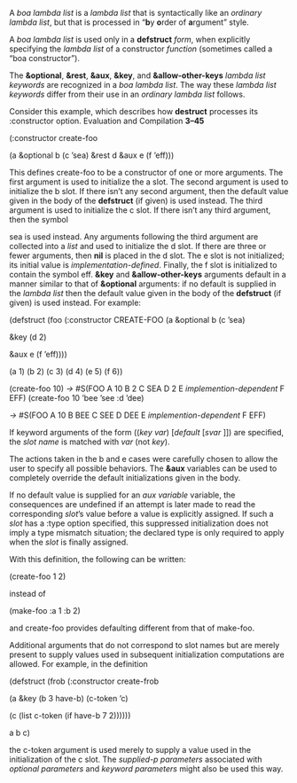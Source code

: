  

A *boa lambda list* is a *lambda list* that is syntactically like an *ordinary lambda list*, but that is processed in “**b**y **o**rder of **a**rgument” style. 

A *boa lambda list* is used only in a **defstruct** *form*, when explicitly specifying the *lambda list* of a constructor *function* (sometimes called a “boa constructor”). 

The **&optional**, **&rest**, **&aux**, **&key**, and **&allow-other-keys** *lambda list keywords* are recognized in a *boa lambda list*. The way these *lambda list keywords* differ from their use in an *ordinary lambda list* follows. 

Consider this example, which describes how **destruct** processes its :constructor option. Evaluation and Compilation **3–45**





(:constructor create-foo 

(a &optional b (c ’sea) &rest d &aux e (f ’eff))) 

This defines create-foo to be a constructor of one or more arguments. The first argument is used to initialize the a slot. The second argument is used to initialize the b slot. If there isn’t any second argument, then the default value given in the body of the **defstruct** (if given) is used instead. The third argument is used to initialize the c slot. If there isn’t any third argument, then the symbol 

sea is used instead. Any arguments following the third argument are collected into a *list* and used to initialize the d slot. If there are three or fewer arguments, then **nil** is placed in the d slot. The e slot is not initialized; its initial value is *implementation-defined*. Finally, the f slot is initialized to contain the symbol eff. **&key** and **&allow-other-keys** arguments default in a manner similar to that of **&optional** arguments: if no default is supplied in the *lambda list* then the default value given in the body of the **defstruct** (if given) is used instead. For example: 

(defstruct (foo (:constructor CREATE-FOO (a &optional b (c ’sea) 

&key (d 2) 

&aux e (f ’eff)))) 

(a 1) (b 2) (c 3) (d 4) (e 5) (f 6)) 

(create-foo 10) *→* #S(FOO A 10 B 2 C SEA D 2 E *implemention-dependent* F EFF) (create-foo 10 ’bee ’see :d ’dee) 

*→* #S(FOO A 10 B BEE C SEE D DEE E *implemention-dependent* F EFF) 

If keyword arguments of the form ((*key var*) [*default* [*svar* ]]) are specified, the *slot name* is matched with *var* (not *key*). 

The actions taken in the b and e cases were carefully chosen to allow the user to specify all possible behaviors. The **&aux** variables can be used to completely override the default initializations given in the body. 

If no default value is supplied for an *aux variable* variable, the consequences are undefined if an attempt is later made to read the corresponding *slot*’s value before a value is explicitly assigned. If such a *slot* has a :type option specified, this suppressed initialization does not imply a type mismatch situation; the declared type is only required to apply when the *slot* is finally assigned. 

With this definition, the following can be written: 

(create-foo 1 2) 

instead of 

(make-foo :a 1 :b 2) 

and create-foo provides defaulting different from that of make-foo. 

Additional arguments that do not correspond to slot names but are merely present to supply values used in subsequent initialization computations are allowed. For example, in the definition 

(defstruct (frob (:constructor create-frob  



(a &key (b 3 have-b) (c-token ’c) 

(c (list c-token (if have-b 7 2)))))) 

a b c) 

the c-token argument is used merely to supply a value used in the initialization of the c slot. The *supplied-p parameters* associated with *optional parameters* and *keyword parameters* might also be used this way. 

